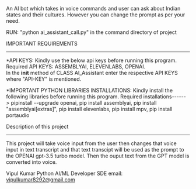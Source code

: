 An AI bot  which takes in voice commands and user can ask about Indian states and their cultures. However you can change the prompt as per your need.

RUN: "python ai_assistant_call.py" in the command directory of project

IMPORTANT REQUIREMENTS
_____________________

*API KEYS: Kindly use the below api keys before running this program.
Required API KEYS: ASSEMBLYAI, ELEVENLABS, OPENAI.  
In the ____init____ method of CLASS AI_Assistant enter the respective API KEYS where "API-KEY" is mentioned.
			

*IMPORTANT PYTHON LIBRARIES INSTALLATIONS: Kindly install the following libraries before running this program.
Required installations------> pipinstall --upgrade openai,
pip install assemblyai,
pip install "assemblyai[extras]",
pip install elevenlabs,
pip install mpv,
pip install portaudio



Description of this project
___________________________

This project will take voice input from the user then changes that voice input in text transcript and that text transcipt will be used as the prompt to the OPENAI gpt-3.5 turbo model. Then the ouput text from the GPT model is converted into voice.

Vipul Kumar
Python AI/ML Developer SDE
email: vipulkumar8292@gmail.com
